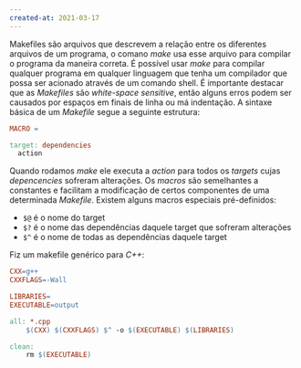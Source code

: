 ```yaml
---
created-at: 2021-03-17
---
```

Makefiles são arquivos que descrevem a relação entre os diferentes arquivos de um programa, o comano *make* usa esse arquivo para compilar o programa da maneira correta. É possível usar *make* para compilar qualquer programa em qualquer linguagem que tenha um compilador que possa ser acionado através de um comando shell.
É importante destacar que as *Makefiles* são *white-space sensitive*, então alguns erros podem ser causados por espaços em finais de linha ou má indentação.
A sintaxe básica de um *Makefile* segue a seguinte estrutura:

```Makefile
MACRO = 

target: dependencies
  action
```

Quando rodamos *make* ele executa a *action* para todos os *targets* cujas *depencencies* sofreram alterações. Os *macros* são semelhantes a constantes e facilitam a modificação de certos componentes de uma determinada *Makefile*.
Existem alguns macros especiais pré-definidos:
- `$@` é o nome do target
- `$?` é o nome das dependências daquele target que sofreram alterações
- `$^` é o nome de todas as dependências daquele target

Fiz um makefile genérico para *C++*:

```Makefile
CXX=g++
CXXFLAGS=-Wall

LIBRARIES=
EXECUTABLE=output

all: *.cpp
	$(CXX) $(CXXFLAGS) $^ -o $(EXECUTABLE) $(LIBRARIES)

clean:
	rm $(EXECUTABLE)
```